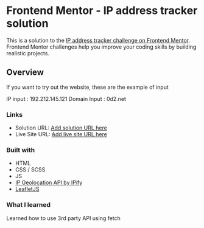 # Frontend Mentor - IP address tracker solution

This is a solution to the [IP address tracker challenge on Frontend Mentor](https://www.frontendmentor.io/challenges/ip-address-tracker-I8-0yYAH0). Frontend Mentor challenges help you improve your coding skills by building realistic projects.

## Overview

If you want to try out the website, these are the example of input

IP input : 192.212.145.121
Domain Input : 0d2.net

### Links

- Solution URL: [Add solution URL here](https://your-solution-url.com)
- Live Site URL: [Add live site URL here](https://your-live-site-url.com)

### Built with

- HTML
- CSS / SCSS
- JS
- [IP Geolocation API by IPify](https://geo.ipify.org/)
- [LeafletJS](https://leafletjs.com/)

### What I learned

Learned how to use 3rd party API using fetch

